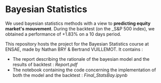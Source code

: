 # Bayesian Statistics 

We used bayesian statistics methods with a view to __predicting equity market's mouvement__. During the backtest (on the _S&P 500 index), we obtained a performance of +1.83% on a 10 days period. 


This repository hosts the project for the Bayesian Statistics course at ENSAE, made by Nathan BRY & Bertrand VUILLEMOT. It contains : 
* The report describing the rationale of the bayesian model and the results of backtest : _Report.pdf_
* The notebook containing the code concerning the implementation of both the model and the backtest : _Final_StatsBay.ipynb_
